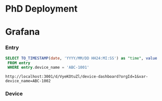 PhD Deployment
===================

# Grafana

### Entry
```SQL
SELECT TO_TIMESTAMP(date, 'YYYY/MM/DD HH24:MI:SS') as "time", value
 FROM entry 
 WHERE entry.device_name = 'ABC-1001'
```

`http://localhost:3001/d/VyeKOtuZl/device-dashboard?orgId=1&var-device_name=ABC-1002`
### Device
